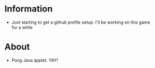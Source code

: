 Information
===========
- Just starting to get a github profile setup. I'll be working on this game for a while

About
=====
- Pong Java applet. YAY!
